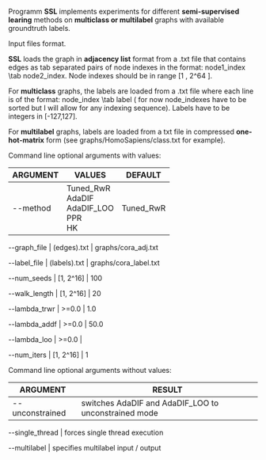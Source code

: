 

Programm __SSL__ implements experiments for different __semi-supervised learing__ methods on __multiclass
or multilabel__ graphs with available groundtruth labels. 


Input files format.

__SSL__ loads the graph in __adjacency list__ format from a .txt file that contains edges as tab separated pairs of node indexes in the format: node1_index \tab node2_index. Node indexes should be in range [1 , 2^64 ]. 

For __multiclass__ graphs, the labels are loaded from a .txt file where each line is of the format: node_index \tab label ( for now node_indexes have to be sorted but I will allow for any indexing sequence). Labels have to be integers in [-127,127]. 

For __multilabel__ graphs, labels are loaded from a txt file in compressed __one-hot-matrix__ form (see graphs/HomoSapiens/class.txt for example).


Command line optional arguments with values:

ARGUMENT | VALUES | DEFAULT
-------- | ------ | -------
--method |  Tuned_RwR <br/> AdaDIF <br/> AdaDIF_LOO <br/> PPR <br/> HK | Tuned_RwR
	   	
--graph_file | (edges).txt | graphs/cora_adj.txt

--label_file | (labels).txt | graphs/cora_label.txt

--num_seeds | [1, 2^16] | 100

--walk_length | [1, 2^16] | 20

--lambda_trwr | >=0.0 | 1.0

--lambda_addf | >=0.0 | 50.0

--lambda_loo | >=0.0 |     

--num_iters | [1, 2^16] | 1




Command line optional arguments without values:

ARGUMENT | RESULT
-------- | ------
--unconstrained | switches AdaDIF and AdaDIF_LOO to unconstrained mode

--single_thread | forces single thread execution

--multilabel | specifies multilabel input / output















